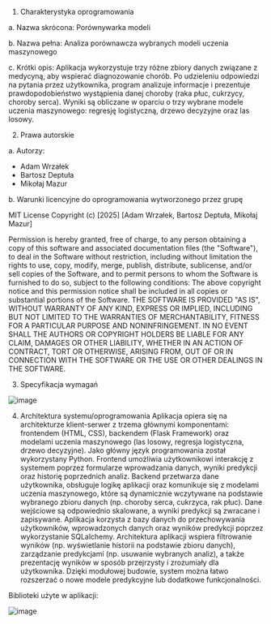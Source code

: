 1. Charakterystyka oprogramowania

a. Nazwa skrócona:
Porównywarka modeli

b. Nazwa pełna:
Analiza porównawcza wybranych modeli uczenia maszynowego

c. Krótki opis:
Aplikacja wykorzystuje trzy różne zbiory danych związane z medycyną, aby wspierać
diagnozowanie chorób. Po udzieleniu odpowiedzi na pytania przez użytkownika, program
analizuje informacje i prezentuje prawdopodobieństwo wystąpienia danej choroby (raka
płuc, cukrzycy, choroby serca). Wyniki są obliczane w oparciu o trzy wybrane modele
uczenia maszynowego: regresję logistyczną, drzewo decyzyjne oraz las losowy.

2. Prawa autorskie

a. Autorzy:
- Adam Wrzałek
- Bartosz Deptuła
- Mikołaj Mazur

b. Warunki licencyjne do oprogramowania wytworzonego przez grupę

MIT License
Copyright (c) [2025] [Adam Wrzałek, Bartosz Deptuła, Mikołaj Mazur]

Permission is hereby granted, free of charge, to any person obtaining a copy
of this software and associated documentation files (the "Software"), to deal
in the Software without restriction, including without limitation the rights
to use, copy, modify, merge, publish, distribute, sublicense, and/or sell
copies of the Software, and to permit persons to whom the Software is
furnished to do so, subject to the following conditions:
The above copyright notice and this permission notice shall be included in all
copies or substantial portions of the Software.
THE SOFTWARE IS PROVIDED "AS IS", WITHOUT WARRANTY OF ANY KIND, EXPRESS OR
IMPLIED, INCLUDING BUT NOT LIMITED TO THE WARRANTIES OF MERCHANTABILITY,
FITNESS FOR A PARTICULAR PURPOSE AND NONINFRINGEMENT. IN NO EVENT SHALL
THE AUTHORS OR COPYRIGHT HOLDERS BE LIABLE FOR ANY CLAIM, DAMAGES OR
OTHER LIABILITY, WHETHER IN AN ACTION OF CONTRACT, TORT OR OTHERWISE,
ARISING FROM, OUT OF OR IN CONNECTION WITH THE SOFTWARE OR THE USE OR
OTHER DEALINGS IN THE SOFTWARE.

3. Specyfikacja wymagań

![image](https://github.com/user-attachments/assets/e0713495-57dd-4773-9178-292193e354d8)

4. Architektura systemu/oprogramowania
Aplikacja opiera się na architekturze klient-serwer z trzema głównymi komponentami:
frontendem (HTML, CSS), backendem (Flask Framework) oraz modelami uczenia
maszynowego (las losowy, regresja logistyczna, drzewo decyzyjne).
Jako główny język programowania został wykorzystany Python.
Frontend umożliwia użytkownikowi interakcję z systemem poprzez formularze
wprowadzania danych, wyniki predykcji oraz historię poprzednich analiz.
Backend przetwarza dane użytkownika, obsługuje logikę aplikacji oraz komunikuje się z
modelami uczenia maszynowego, które są dynamicznie wczytywane na podstawie
wybranego zbioru danych (np. choroby serca, cukrzyca, rak płuc).
Dane wejściowe są odpowiednio skalowane, a wyniki predykcji są zwracane i zapisywane.
Aplikacja korzysta z bazy danych do przechowywania użytkowników, wprowadzonych
danych oraz wyników predykcji poprzez wykorzystanie SQLalchemy.
Architektura aplikacji wspiera filtrowanie wyników (np. wyświetlanie historii na
podstawie zbioru danych), zarządzanie predykcjami (np. usuwanie wybranych analiz), a
także prezentację wyników w sposób przejrzysty i zrozumiały dla użytkownika.
Dzięki modułowej budowie, system można łatwo rozszerzać o nowe modele predykcyjne lub
dodatkowe funkcjonalności.

Biblioteki użyte w aplikacji:

![image](https://github.com/user-attachments/assets/87bd5022-271e-4412-afe5-c51c304dc916)
